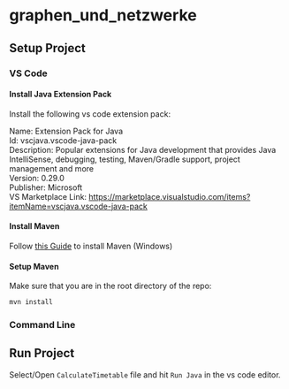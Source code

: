 # graphen_und_netzwerke

## Setup Project

### VS Code

#### Install Java Extension Pack

Install the following vs code extension pack:

Name: Extension Pack for Java\
Id: vscjava.vscode-java-pack\
Description: Popular extensions for Java development that provides Java IntelliSense, debugging, testing, Maven/Gradle support, project management and more\
Version: 0.29.0\
Publisher: Microsoft\
VS Marketplace Link: https://marketplace.visualstudio.com/items?itemName=vscjava.vscode-java-pack

#### Install Maven

Follow [this Guide](https://phoenixnap.com/kb/install-maven-windows) to install Maven (Windows)

#### Setup Maven

Make sure that you are in the root directory of the repo:

```bash
mvn install
```

### Command Line

## Run Project

Select/Open `CalculateTimetable` file and hit `Run Java` in the vs code editor.
